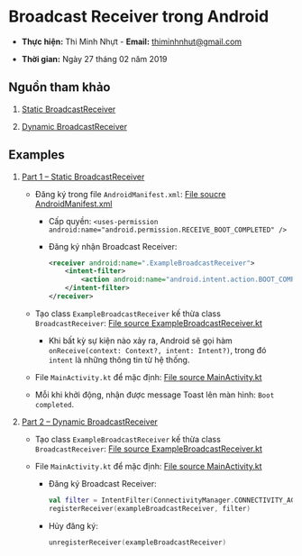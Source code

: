 # Broadcast Receiver trong Android

* **Thực hiện:** Thi Minh Nhựt - **Email:** <thiminhnhut@gmail.com>

* **Thời gian:** Ngày 27 tháng 02 năm 2019

## Nguồn tham khảo

1. [Static BroadcastReceiver](https://codinginflow.com/tutorials/android/broadcastreceiver/part-1-static-broadcastreceiver)

1. [Dynamic BroadcastReceiver](https://codinginflow.com/tutorials/android/broadcastreceiver/part-2-dynamic-broadcastreceiver)

## Examples

1. [Part 1 – Static BroadcastReceiver](https://github.com/thiminhnhut/android-broadcast-receiver/tree/master/StaticBroadcastReceiver)

    * Đăng ký trong file `AndroidManifest.xml`: [File soucre AndroidManifest.xml](https://github.com/thiminhnhut/android-broadcast-receiver/blob/master/StaticBroadcastReceiver/app/src/main/AndroidManifest.xml)

        * Cấp quyền: `<uses-permission android:name="android.permission.RECEIVE_BOOT_COMPLETED" />`

        * Đăng ký nhận Broadcast Receiver:

            ```xml
            <receiver android:name=".ExampleBroadcastReceiver">
                <intent-filter>
                    <action android:name="android.intent.action.BOOT_COMPLETED" />
                </intent-filter>
            </receiver>
            ```

    * Tạo class `ExampleBroadcastReceiver` kế thừa class `BroadcastReceiver`: [File source ExampleBroadcastReceiver.kt](https://github.com/thiminhnhut/android-broadcast-receiver/blob/master/StaticBroadcastReceiver/app/src/main/java/io/github/staticbroadcastreceiver/ExampleBroadcastReceiver.kt)

        * Khi bất kỳ sự kiện nào xảy ra, Android sẽ gọi hàm `onReceive(context: Context?, intent: Intent?)`, trong đó `intent` là những thông tin từ hệ thống.

    * File `MainActivity.kt` để mặc định: [File source MainActivity.kt](https://github.com/thiminhnhut/android-broadcast-receiver/blob/master/StaticBroadcastReceiver/app/src/main/java/io/github/staticbroadcastreceiver/MainActivity.kt)

    * Mỗi khi khởi động, nhận được message Toast lên màn hình: `Boot completed`.

1. [Part 2 – Dynamic BroadcastReceiver](https://github.com/thiminhnhut/android-broadcast-receiver/tree/master/DynamicBroadcastReceiver)

    * Tạo class `ExampleBroadcastReceiver` kế thừa class `BroadcastReceiver`: [File source ExampleBroadcastReceiver.kt](https://github.com/thiminhnhut/android-broadcast-receiver/blob/master/DynamicBroadcastReceiver/app/src/main/java/io/github/dynamicbroadcastreceiver/ExampleBroadcastReceiver.kt)

    * File `MainActivity.kt` để mặc định: [File source MainActivity.kt](https://github.com/thiminhnhut/android-broadcast-receiver/blob/master/DynamicBroadcastReceiver/app/src/main/java/io/github/dynamicbroadcastreceiver/MainActivity.kt)

        * Đăng ký Broadcast Receiver:

            ```kotlin
            val filter = IntentFilter(ConnectivityManager.CONNECTIVITY_ACTION)
            registerReceiver(exampleBroadcastReceiver, filter)
            ```

        * Hủy đăng ký:

            ```kotlin
            unregisterReceiver(exampleBroadcastReceiver)
            ```